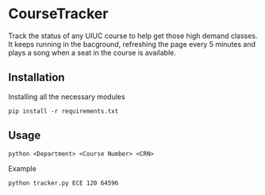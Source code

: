 # CourseTracker
Track the status of any UIUC course to help get those high demand classes. It keeps running in the bacground, refreshing the page every 5
minutes and plays a song when a seat in the course is available.

Installation
------------
    
  Installing all the necessary modules
  
    pip install -r requirements.txt

Usage
-----

    python <Department> <Course Number> <CRN>
    
   Example
    
    python tracker.py ECE 120 64596
    
